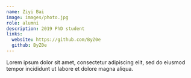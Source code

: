 ```yaml
---
name: Ziyi Bai
image: images/photo.jpg
role: alumni
description: 2019 PhD student
links:
  website: https://github.com/ByZ0e
  github: ByZ0e
---
```


Lorem ipsum dolor sit amet, consectetur adipiscing elit, sed do eiusmod tempor incididunt ut labore et dolore magna aliqua.
